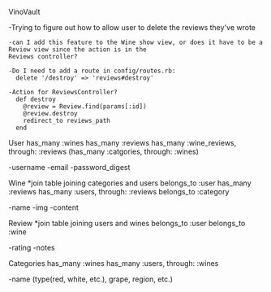 VinoVault


-Trying to figure out how to allow user to delete the reviews they've wrote

    -can I add this feature to the Wine show view, or does it have to be a Review view since the action is in the 
    Reviews controller?

    -Do I need to add a route in config/routes.rb: 
      delete '/destroy' => 'reviews#destroy'

    -Action for ReviewsController?
      def destroy
        @review = Review.find(params[:id])
        @review.destroy
        redirect_to reviews_path
      end

    























User
  has_many :wines
  has_many :reviews
  has_many :wine_reviews, through: :reviews
  (has_many :catgories, through: :wines)

  -username
  -email
  -password_digest


Wine *join table joining categories and users
  belongs_to :user
  has_many :reviews
  has_many :users, through: :reviews
  belongs_to :category

  -name
  -img
  -content

Review *join table joining users and wines
  belongs_to :user
  belongs_to :wine

  -rating
  -notes

Categories
  has_many :wines
  has_many :users, through: :wines

  -name (type(red, white, etc.), grape, region, etc.)

